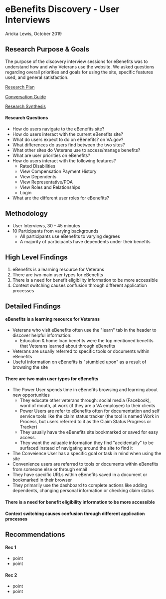 # eBenefits Discovery - User Interviews
Aricka Lewis, October 2019

## Research Purpose & Goals
The purpose of the discovery interview sessions for eBenefits was to understand how and why Veterans use the website. We asked questions regarding overall priorities and goals for using the site, specific features used, and general satisfaction.

[Research Plan](https://github.com/department-of-veterans-affairs/va.gov-team/blob/master/teams/vsa/teams/ebenefits/research/discovery-research-plan.md)

[Conversation Guide](https://github.com/department-of-veterans-affairs/va.gov-team/blob/master/teams/vsa/teams/ebenefits/research/discovery-conversation-guide.md)

[Research Synthesis](https://app.mural.co/t/vsa8243/m/vsa8243/1570714734227/135cc9229f15be89de914d583c8f5d51fa38552d)

#### Research Questions 
- How do users navigate to the eBenefits site?
- How do users interact with the current eBenefits site?
- What do users expect to do on eBenefits? on VA.gov?
- What differences do users find between the two sites?
- What other sites do Veterans use to access/manage benefits?
- What are user priorities on eBenefits?
- How do users interact with the following features?
  - Rated Disabilities
  - View Compensation Payment History
  - View Dependents
  - View Representative/POA
  - View Roles and Relationships
  - Login
- What are the different user roles for eBenefits?

## Methodology
- User Interviews, 30 - 45 minutes
- 10 Participants from varying backgrounds
  - All participants use eBenefits to varying degrees
  - A majority of participants have dependents under their benefits

## High Level Findings
1. eBenefits is a learning resource for Veterans
2. There are two main user types for eBenefits
3. There is a need for benefit eligibility information to be more accessible
4. Context switching causes confusion through different application processes

## Detailed Findings
#### eBenefits is a learning resource for Veterans
- Veterans who visit eBenefits often use the "learn" tab in the header to discover helpful information:
  - Education & home loan benefits were the top mentioned benefits that Veterans learned about through eBenefits
- Veterans are usually referred to specific tools or documents within eBenefits 
- Useful information on eBenefits is "stumbled upon" as a result of browsing the site

#### There are two main user types for eBenefits
- The Power User spends time in eBenefits browsing and learning about new opportunities 
  - They educate other veterans through: social media (Facebook), word of mouth, at work (if they are a VA employee) to their clients
  - Power Users are refer to eBenefits often for documentation and self service tools like the claim status tracker (the tool is named Work in Process, but users referred to it as the Claim Status Progress or Tracker)
  - They usually have the eBenefits site bookmarked or saved for easy access.
  - They want the valuable information they find "accidentally" to be surfaced instead of navigating around the site to find it
 - The Conveience User has a specific goal or task in mind when using the site
  - Convenience users are referred to tools or documents within eBenefits from someone else or through email
  - They have specific URLs within eBenefits saved in a document or bookmarked in their browser
  - They primarily use the dashboard to complete actions like adding dependents, changing personal information or checking claim status
 
#### There is a need for benefit eligibility information to be more accessible

#### Context switching causes confusion through different application processes

## Recommendations

#### Rec 1
- point
- point

#### Rec 2
- point
- point
